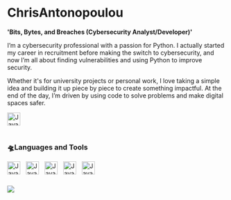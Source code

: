 # ChrisAntonopoulou

**'Bits, Bytes, and Breaches (Cybersecurity Analyst/Developer)'**


I’m a cybersecurity professional with a passion for Python. I actually started my career in recruitment before making the switch to cybersecurity, and now I’m all about finding vulnerabilities and using Python to improve security. 

Whether it's for university projects or personal work, I love taking a simple idea and building it up piece by piece to create something impactful. At the end of the day, I’m driven by using code to solve problems and make digital spaces safer.

<p align = "left">
  <a href="https://www.linkedin.com/in/chrisantonopoulou/"> 
    <img  alt="Java" width="30px" style="padding-right:10px;" alt= "LinkedIn" title="My LinkedIn profile"
    src="https://cdn.jsdelivr.net/gh/devicons/devicon@latest/icons/linkedin/linkedin-original.svg"> </a>
<br />
  
#
  
### 🛸Languages and Tools
<img align = "left" alt="Java" width="30px" style="padding-right:10px;" src="https://cdn.jsdelivr.net/gh/devicons/devicon@latest/icons/java/java-original-wordmark.svg">
<img align = "left" alt="Java" width="30px" style="padding-right:10px;" src="https://cdn.jsdelivr.net/gh/devicons/devicon@latest/icons/python/python-original.svg">
<img align = "left" alt="Java" width="30px" style="padding-right:10px;" src="https://cdn.jsdelivr.net/gh/devicons/devicon@latest/icons/splunk/splunk-original-wordmark.svg">
<img align = "left" alt="Java" width="30px" style="padding-right:10px;" src="https://cdn.jsdelivr.net/gh/devicons/devicon@latest/icons/github/github-original.svg">
<img align = "left" alt="Java" width="30px" style="padding-right:10px;" src="https://cdn.jsdelivr.net/gh/devicons/devicon@latest/icons/sqldeveloper/sqldeveloper-original.svg">
<br />

#

<img align = "left"  
    src="https://github.com/user-attachments/assets/90723e93-0e17-4272-94e4-68ecea8b0437"> 
    
<br />

<!--![Ville Cyberpunk](https://github.com/user-attachments/assets/90723e93-0e17-4272-94e4-68ecea8b0437)

**ChrisAntonopoulou/ChrisAntonopoulou** is a ✨ _special_ ✨ repository because its `README.md` (this file) appears on your GitHub profile.

Here are some ideas to get you started:

- 🔭 I’m currently working on ...
- 🌱 I’m currently learning ...
- 👯 I’m looking to collaborate on ...
- 🤔 I’m looking for help with ...
- 💬 Ask me about ...
- 📫 How to reach me: ...
- 😄 Pronouns: ...
- ⚡ Fun fact: ...
-->
